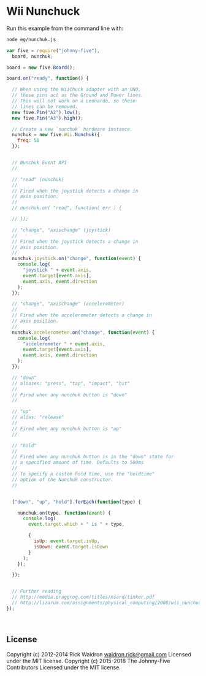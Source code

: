 <!--remove-start-->

# Wii Nunchuck

<!--remove-end-->








Run this example from the command line with:
```bash
node eg/nunchuk.js
```


```javascript
var five = require("johnny-five"),
  board, nunchuk;

board = new five.Board();

board.on("ready", function() {

  // When using the WiiChuck adapter with an UNO,
  // these pins act as the Ground and Power lines.
  // This will not work on a Leonardo, so these
  // lines can be removed.
  new five.Pin("A2").low();
  new five.Pin("A3").high();

  // Create a new `nunchuk` hardware instance.
  nunchuk = new five.Wii.Nunchuk({
    freq: 50
  });


  // Nunchuk Event API
  //

  // "read" (nunchuk)
  //
  // Fired when the joystick detects a change in
  // axis position.
  //
  // nunchuk.on( "read", function( err ) {

  // });

  // "change", "axischange" (joystick)
  //
  // Fired when the joystick detects a change in
  // axis position.
  //
  nunchuk.joystick.on("change", function(event) {
    console.log(
      "joystick " + event.axis,
      event.target[event.axis],
      event.axis, event.direction
    );
  });

  // "change", "axischange" (accelerometer)
  //
  // Fired when the accelerometer detects a change in
  // axis position.
  //
  nunchuk.accelerometer.on("change", function(event) {
    console.log(
      "accelerometer " + event.axis,
      event.target[event.axis],
      event.axis, event.direction
    );
  });

  // "down"
  // aliases: "press", "tap", "impact", "hit"
  //
  // Fired when any nunchuk button is "down"
  //

  // "up"
  // alias: "release"
  //
  // Fired when any nunchuk button is "up"
  //

  // "hold"
  //
  // Fired when any nunchuk button is in the "down" state for
  // a specified amount of time. Defaults to 500ms
  //
  // To specify a custom hold time, use the "holdtime"
  // option of the Nunchuk constructor.
  //


  ["down", "up", "hold"].forEach(function(type) {

    nunchuk.on(type, function(event) {
      console.log(
        event.target.which + " is " + type,

        {
          isUp: event.target.isUp,
          isDown: event.target.isDown
        }
      );
    });

  });


  // Further reading
  // http://media.pragprog.com/titles/msard/tinker.pdf
  // http://lizarum.com/assignments/physical_computing/2008/wii_nunchuck.html
});

```








&nbsp;

<!--remove-start-->

## License
Copyright (c) 2012-2014 Rick Waldron <waldron.rick@gmail.com>
Licensed under the MIT license.
Copyright (c) 2015-2018 The Johnny-Five Contributors
Licensed under the MIT license.

<!--remove-end-->
